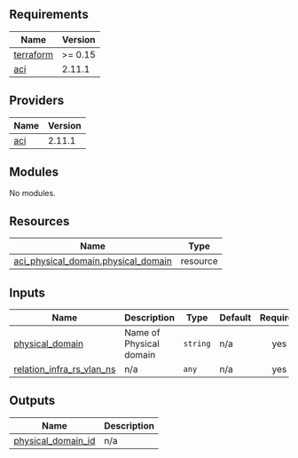 ## Requirements

| Name | Version |
|------|---------|
| <a name="requirement_terraform"></a> [terraform](#requirement\_terraform) | >= 0.15 |
| <a name="requirement_aci"></a> [aci](#requirement\_aci) | 2.11.1 |

## Providers

| Name | Version |
|------|---------|
| <a name="provider_aci"></a> [aci](#provider\_aci) | 2.11.1 |

## Modules

No modules.

## Resources

| Name | Type |
|------|------|
| [aci_physical_domain.physical_domain](https://registry.terraform.io/providers/ciscodevnet/aci/2.11.1/docs/resources/physical_domain) | resource |

## Inputs

| Name | Description | Type | Default | Required |
|------|-------------|------|---------|:--------:|
| <a name="input_physical_domain"></a> [physical\_domain](#input\_physical\_domain) | Name of Physical domain | `string` | n/a | yes |
| <a name="input_relation_infra_rs_vlan_ns"></a> [relation\_infra\_rs\_vlan\_ns](#input\_relation\_infra\_rs\_vlan\_ns) | n/a | `any` | n/a | yes |

## Outputs

| Name | Description |
|------|-------------|
| <a name="output_physical_domain_id"></a> [physical\_domain\_id](#output\_physical\_domain\_id) | n/a |
